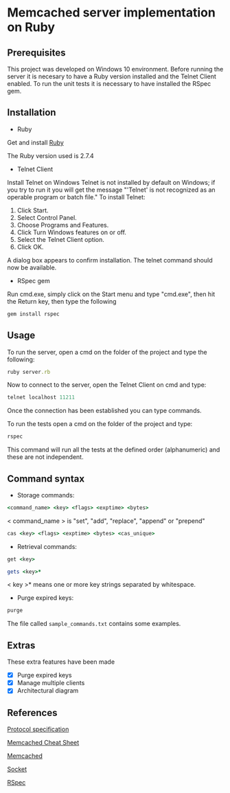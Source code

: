# Memcached server implementation on Ruby

## Prerequisites

This project was developed on Windows 10 environment. Before running the server it is necesary to have a Ruby version installed and the Telnet Client enabled.
To run the unit tests it is necessary to have installed the RSpec gem.

## Installation

* Ruby

Get and install [Ruby](https://www.ruby-lang.org/es/downloads/)

The Ruby version used is 2.7.4

* Telnet Client

Install Telnet on Windows
Telnet is not installed by default on Windows; if you try to run it you will get the message "'Telnet' is not recognized as an operable program or batch file." To install Telnet:

1. Click Start.
2. Select Control Panel.
3. Choose Programs and Features.
4. Click Turn Windows features on or off.
5. Select the Telnet Client option.
6. Click OK.

A dialog box appears to confirm installation. The telnet command should now be available.

* RSpec gem

Run cmd.exe, simply click on the Start menu and type "cmd.exe", then hit the Return key, then type the following

``` rb
gem install rspec
```

## Usage

To run the server, open a cmd on the folder of the project and type the following:

``` rb
ruby server.rb 
```

Now to connect to the server, open the Telnet Client on cmd and type:

``` rb
telnet localhost 11211
```

Once the connection has been established you can type commands.

To run the tests open a cmd on the folder of the project and type:

``` rb
rspec
```

This command will run all the tests at the defined order (alphanumeric) and these are not independent.

## Command syntax

* Storage commands:

``` rb
<command_name> <key> <flags> <exptime> <bytes>
```

< command_name > is "set", "add", "replace", "append" or "prepend"

``` rb
cas <key> <flags> <exptime> <bytes> <cas_unique>
```

* Retrieval commands:

``` rb
get <key>
```

``` rb
gets <key>*
```

< key >* means one or more key strings separated by whitespace.

* Purge expired keys:

``` rb
purge
```

The file called `sample_commands.txt` contains some examples.

## Extras

These extra features have been made

* [x] Purge expired keys
* [x] Manage multiple clients
* [x] Architectural diagram

## References

[Protocol specification](https://github.com/memcached/memcached/blob/master/doc/protocol.txt)

[Memcached Cheat Sheet](https://lzone.de/cheat-sheet/memcached)

[Memcached](https://www.tutorialspoint.com/memcached/index.htm)

[Socket](https://www.tutorialspoint.com/ruby/ruby_socket_programming.htm)

[RSpec](https://www.tutorialspoint.com/rspec/index.htm)
